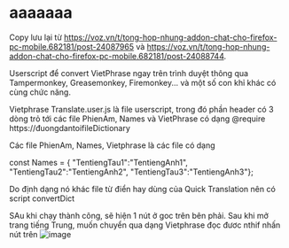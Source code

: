 # aaaaaaa
Copy lưu lại từ https://voz.vn/t/tong-hop-nhung-addon-chat-cho-firefox-pc-mobile.682181/post-24087965 và https://voz.vn/t/tong-hop-nhung-addon-chat-cho-firefox-pc-mobile.682181/post-24088744.

Userscript để convert VietPhrase ngay trên trình duyệt thông qua Tampermonkey, Greasemonkey, Firemonkey... và một số con khỉ khác có cùng chức năng.

Vietphrase Translate.user.js là file userscript, trong đó phần header có 3 dòng trỏ tới các file PhienAm, Names và VietPhrase có dạng
@require  https://đuongdantoifileDictionary

Các file PhienAm, Names, Vietphrase là các file có dạng

const Names = {
"TentiengTau1":"TentiengAnh1",
"TentiengTau2":"TentiengAnh2",
"TentiengTau3":"TentiengAnh3"};

Do định dạng nó khác file từ điển hay dùng của Quick Translation nên có script convertDict 

SAu khi chạy thành công, sẽ hiện 1 nút ở goc trên bên phải. Sau khi mở trang tiếng Trung, muốn chuyển qua dạng Vietphrase đọc đươc nthif nhấn nút trên
![image](https://user-images.githubusercontent.com/128269506/226879528-99b43031-a266-4e19-b2cf-c437e5c25d57.png)
